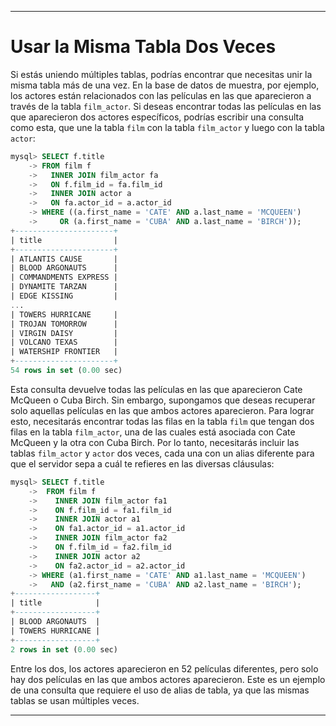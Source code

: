 
---

# Usar la Misma Tabla Dos Veces

Si estás uniendo múltiples tablas, podrías encontrar que necesitas unir la misma tabla más de una vez. En la base de datos de muestra, por ejemplo, los actores están relacionados con las películas en las que aparecieron a través de la tabla `film_actor`. Si deseas encontrar todas las películas en las que aparecieron dos actores específicos, podrías escribir una consulta como esta, que une la tabla `film` con la tabla `film_actor` y luego con la tabla `actor`:

```sql
mysql> SELECT f.title
    -> FROM film f
    ->   INNER JOIN film_actor fa
    ->   ON f.film_id = fa.film_id
    ->   INNER JOIN actor a
    ->   ON fa.actor_id = a.actor_id
    -> WHERE ((a.first_name = 'CATE' AND a.last_name = 'MCQUEEN')
    ->     OR (a.first_name = 'CUBA' AND a.last_name = 'BIRCH'));
+----------------------+
| title                |
+----------------------+
| ATLANTIS CAUSE       |
| BLOOD ARGONAUTS      |
| COMMANDMENTS EXPRESS |
| DYNAMITE TARZAN      |
| EDGE KISSING         |
...
| TOWERS HURRICANE     |
| TROJAN TOMORROW      |
| VIRGIN DAISY         |
| VOLCANO TEXAS        |
| WATERSHIP FRONTIER   |
+----------------------+
54 rows in set (0.00 sec)
```

Esta consulta devuelve todas las películas en las que aparecieron Cate McQueen o Cuba Birch. Sin embargo, supongamos que deseas recuperar solo aquellas películas en las que ambos actores aparecieron. Para lograr esto, necesitarás encontrar todas las filas en la tabla `film` que tengan dos filas en la tabla `film_actor`, una de las cuales está asociada con Cate McQueen y la otra con Cuba Birch. Por lo tanto, necesitarás incluir las tablas `film_actor` y `actor` dos veces, cada una con un alias diferente para que el servidor sepa a cuál te refieres en las diversas cláusulas:

```sql
mysql> SELECT f.title
    ->  FROM film f
    ->    INNER JOIN film_actor fa1
    ->    ON f.film_id = fa1.film_id
    ->    INNER JOIN actor a1
    ->    ON fa1.actor_id = a1.actor_id
    ->    INNER JOIN film_actor fa2
    ->    ON f.film_id = fa2.film_id
    ->    INNER JOIN actor a2
    ->    ON fa2.actor_id = a2.actor_id
    -> WHERE (a1.first_name = 'CATE' AND a1.last_name = 'MCQUEEN')
    ->   AND (a2.first_name = 'CUBA' AND a2.last_name = 'BIRCH');
+------------------+
| title            |
+------------------+
| BLOOD ARGONAUTS  |
| TOWERS HURRICANE |
+------------------+
2 rows in set (0.00 sec)
```

Entre los dos, los actores aparecieron en 52 películas diferentes, pero solo hay dos películas en las que ambos actores aparecieron. Este es un ejemplo de una consulta que requiere el uso de alias de tabla, ya que las mismas tablas se usan múltiples veces.

---

